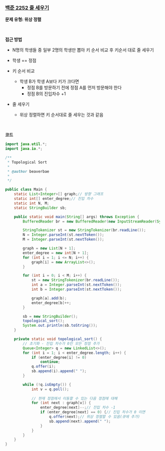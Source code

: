 ### [백준 2252 줄 세우기](https://www.acmicpc.net/problem/2252)

**문제 유형: 위상 정렬**

<br>

**접근 방법**

- N명의 학생들 중 일부 2명의 학생만 뽑아 키 순서 비교 후 키순서 대로 줄 세우기
- 학생 == 정점
- 키 순서 비교
  - 학생 B가 학생 A보다 키가 크다면
    - 정점 B를 방문하기 전에 정점 A를 먼저 방문해야 한다
    - 정점 B의 진입차수 +1

- 줄 세우기
  - 위상 정렬하면 키 순서대로 줄 세우는 것과 같음

<br>

**코드**

```java
import java.util.*;
import java.io.*;

/**
 * Topological Sort
 * 
 * @author beaverbae
 *
 */

public class Main {
	static List<Integer>[] graph;// 방향 그래프
	static int[] enter_degree;// 진입 차수
	static int N, M;
	static StringBuilder sb;

	public static void main(String[] args) throws Exception {
		BufferedReader br = new BufferedReader(new InputStreamReader(System.in));

		StringTokenizer st = new StringTokenizer(br.readLine());
		N = Integer.parseInt(st.nextToken());
		M = Integer.parseInt(st.nextToken());

		graph = new List[N + 1];
		enter_degree = new int[N + 1];
		for (int i = 1; i <= N; i++) {
			graph[i] = new ArrayList<>();
		}

		for (int i = 0; i < M; i++) {
			st = new StringTokenizer(br.readLine());
			int a = Integer.parseInt(st.nextToken());
			int b = Integer.parseInt(st.nextToken());

			graph[a].add(b);
			enter_degree[b]++;
		}

		sb = new StringBuilder();
		topological_sort();
		System.out.println(sb.toString());
	}

	private static void topological_sort() {
		// 초기화 - 진입 차수가 0인 모든 정점 추가
		Queue<Integer> q = new LinkedList<>();
		for (int i = 1; i < enter_degree.length; i++) {
			if (enter_degree[i] != 0)
				continue;
			q.offer(i);
			sb.append(i).append(" ");
		}

		while (!q.isEmpty()) {
			int v = q.poll();
			
			// 현재 정점에서 이동할 수 있는 다음 정점에 대해
			for (int next : graph[v]) {
				enter_degree[next]--;// 진입 차수 -1
				if (enter_degree[next] == 0) {// 진입 차수가 0 이면
					q.offer(next);// 위상 정렬할 수 있음(큐에 추가)
					sb.append(next).append(" ");
				}
			}
		}
	}
}
```

